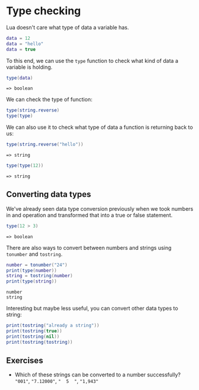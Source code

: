 # Type checking

Lua doesn't care what type of data a variable has.

```lua
data = 12
data = "hello"
data = true
```

To this end, we can use the `type` function to check what kind of data a variable is holding.

```lua
type(data)
```
```
=> boolean
```

We can check the type of function:

```lua
type(string.reverse)
type(type)
```

We can also use it to check what type of data a function is returning back to us:

```lua
type(string.reverse("hello"))
```
```
=> string
```
```lua
type(type(12))
```
```
=> string
```

## Converting data types

We've already seen data type conversion previously when we took numbers in and operation and transformed that into a true or false statement.

```lua
type(12 > 3)
```
```
=> boolean
```

There are also ways to convert between numbers and strings using `tonumber` and `tostring`.

```lua
number = tonumber("24")
print(type(number))
string = tostring(number)
print(type(string))
```
```
number
string
```

Interesting but maybe less useful, you can convert other data types to string:

```lua
print(tostring("already a string"))
print(tostring(true))
print(tostring(nil))
print(tostring(tostring))
```

## Exercises

- Which of these strings can be converted to a number successfully? `"001"`, `"7.12000"`, `"  5  "`, `"1,943"`
